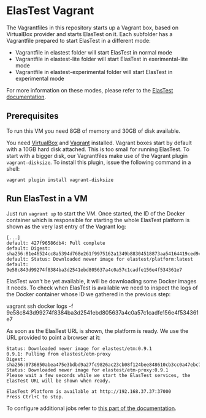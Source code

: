 # ElasTest Vagrant

The Vagrantfiles in this repository starts up a Vagrant box, based on VirtualBox provider and starts ElasTest on it. Each subfolder has a Vagrantfile prepared to start ElasTest in a different mode: 

* Vagrantfile in elastest folder will start ElasTest in normal mode
* Vagrantfile in elastest-lite folder will start ElasTest in exerimental-lite mode
* Vagrantfile in elastest-experimental folder will start ElasTest in experimental mode

For more information on these modes, please refer to the [ElasTest documentation](https://elastest.io/docs/).

## Prerequisites

To run this VM you need 8GB of memory and 30GB of disk available.

You need [VirtualBox](https://www.virtualbox.org/wiki/Downloads) and [Vagrant](https://www.vagrantup.com/docs/installation/) installed. Vagrant boxes start by default with a 10GB hard disk attached. 
This is too small for running ElasTest. To start with a bigger disk, our Vagrantfiles make use of the Vagrant plugin `vagrant-disksize`. To install this plugin, issue the following command in a shell:

    vagrant plugin install vagrant-disksize

## Run ElasTest in a VM

Just run `vagrant up` to start the VM. Once started, the ID of the Docker container which is responsible for starting the whole ElasTest platform is shown as the very last entry of the Vagrant log:

    [...]
    default: 427f96586db4: Pull complete
    default: Digest: sha256:81e46524cc8a5394d768e261f9975162a1349b88304518873aa54164419ced9c
    default: Status: Downloaded newer image for elastest/platform:latest
    default: 9e58c843d99274f8384ba3d2541ebd805637a4c0a57c1cadfe156e4f534361e7

ElasTest won't be yet available, it will be downloading some Docker images it needs. To check when ElasTest is available we need to inspect the logs of the Docker container whose ID we gathered in the previous step:

   vagrant ssh
   docker logs -f 9e58c843d99274f8384ba3d2541ebd805637a4c0a57c1cadfe156e4f534361e7

As soon as the ElasTest URL is shown, the platform is ready. We use the URL provided to point a browser at it:

    Status: Downloaded newer image for elastest/etm:0.9.1
    0.9.1: Pulling from elastest/etm-proxy
    Digest: sha256:0736850abea475e3bdbd9a27fc9826ac23cb08f124bee848610cb3cc0a47ebc7
    Status: Downloaded newer image for elastest/etm-proxy:0.9.1
    Please wait a few seconds while we start the ElasTest services, the ElasTest URL will be shown when ready.

    ElasTest Platform is available at http://192.168.37.37:37000
    Press Ctrl+C to stop.

To configure additional jobs refer to [this part of the documentation](https://elastest.io/docs/testing/unit/).
